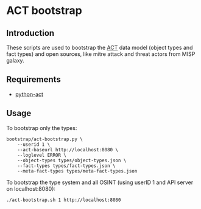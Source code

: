 # ACT bootstrap

## Introduction

These scripts are used to bootstrap the [ACT](https://github.com/mnemonic-no/act-platform) data model (object types and fact types) and open sources, like mitre attack and threat actors from MISP galaxy.

## Requirements

* [python-act](https://github.com/mnemonic-no/python-act)

## Usage

To bootstrap only the types:

```
bootstrap/act-bootstrap.py \
    --userid 1 \
    --act-baseurl http://localhost:8080 \
    --loglevel ERROR \
    --object-types types/object-types.json \
    --fact-types types/fact-types.json \
    --meta-fact-types types/meta-fact-types.json
```

To bootstrap the type system and all OSINT (using userID 1 and API server on localhost:8080):

```
./act-bootstrap.sh 1 http://localhost:8080
```
